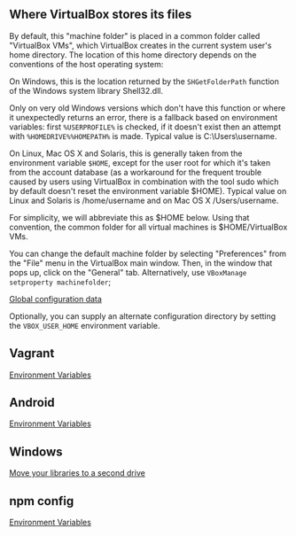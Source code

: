 Where VirtualBox stores its files
---
By default, this "machine folder" is placed in a common folder called "VirtualBox VMs", which VirtualBox creates in the current system user's home directory. The location of this home directory depends on the conventions of the host operating system:

On Windows, this is the location returned by the `SHGetFolderPath` function of the Windows system library Shell32.dll. 

Only on very old Windows versions which don't have this function or where it unexpectedly returns an error, there is a fallback based on environment variables: first `%USERPROFILE%` is checked, if it doesn't exist then an attempt with `%HOMEDRIVE%%HOMEPATH%` is made. Typical value is C:\Users\username.

On Linux, Mac OS X and Solaris, this is generally taken from the environment variable `$HOME`, except for the user root for which it's taken from the account database (as a workaround for the frequent trouble caused by users using VirtualBox in combination with the tool sudo which by default doesn't reset the environment variable $HOME). Typical value on Linux and Solaris is /home/username and on Mac OS X /Users/username.

For simplicity, we will abbreviate this as $HOME below. Using that convention, the common folder for all virtual machines is $HOME/VirtualBox VMs.

You can change the default machine folder by selecting "Preferences" from the "File" menu in the VirtualBox main window. Then, in the window that pops up, click on the "General" tab. Alternatively, use `VBoxManage setproperty machinefolder`;


[Global configuration data](https://www.virtualbox.org/manual/ch10.html#vboxconfigdata)

 Optionally, you can supply an alternate configuration directory by setting the `VBOX_USER_HOME` environment variable.
 
 

Vagrant
---
[Environment Variables](https://www.vagrantup.com/docs/other/environmental-variables.html)


Android
---
[Environment Variables](https://developer.android.com/studio/command-line/variables.html)


Windows
---
[Move your libraries to a second drive](https://www.pcworld.com/article/2079571/move-your-libraries-to-a-second-drive-or-partition.html)

npm config
---
[Environment Variables](https://docs.npmjs.com/misc/config)
